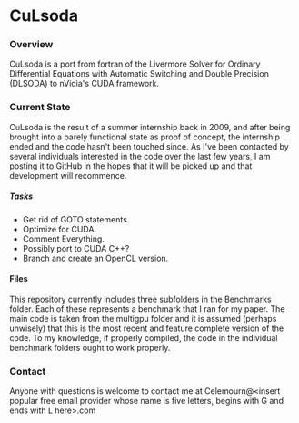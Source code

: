 # CuLsoda
### Overview
CuLsoda is a port from fortran of the Livermore Solver for Ordinary Differential Equations with Automatic Switching and Double Precision (DLSODA) to nVidia's CUDA framework.  

### Current State
CuLsoda is the result of a summer internship back in 2009, and after being brought into a barely functional state as proof of concept, the internship ended and the code hasn't been touched since.  As I've been contacted by several individuals interested in the code over the last few years, I am posting it to GitHub in the hopes that it will be picked up and that development will recommence.

##### Tasks
* Get rid of GOTO statements.
* Optimize for CUDA.
* Comment Everything.
* Possibly port to CUDA C++?
* Branch and create an OpenCL version.

#### Files
This repository currently includes three subfolders in the Benchmarks folder. Each of these represents a benchmark that I ran for my paper.  The main code is taken from the multigpu folder and it is assumed (perhaps unwisely) that this is the most recent and feature complete version of the code.  To my knowledge, if properly compiled, the code in the individual benchmark folders ought to work properly.

### Contact
Anyone with questions is welcome to contact me at Celemourn@&lt;insert popular free email provider whose name is five letters, begins with G and ends with L here&gt;.com